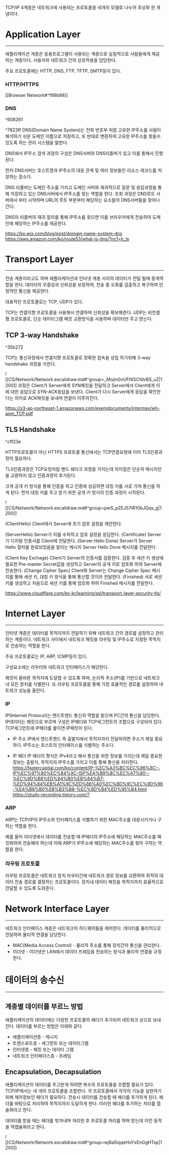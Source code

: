 TCP/IP 4계층은 네트워크에 사용되는 프로토콜을 네개의 모델로 나누어 추상화 한 개념이다.

# Application Layer
---
애플리케이션 게층은 응용프로그램이 사용되는 계층으로 실질적으로 사람들에게 제공하는 계층이다. 사용자와 네트워크 간의 상호작용을 담당한다.

주요 프로토콜에는 HTTP, DNS, FTP, TFTP, SMTP등이 있다.

### HTTP/HTTPS
[[Browser Network#^f89b88]]

### DNS

^608261

^7823ff
DNS(Domain Name System)는 전화 번호부 처럼 고유한 IP주소를 사람이 해석하기 쉬운 도메인 이름으로 저장하고, 또 반대로 변환하여 고유한 IP주소를 찾을수 있도록 하는 관리 시스템을 말한다.

DNS에서 IP주소 검색 과정의 구성은 DNS서버와 DNS리졸버가 있고 이를 통해서 진행된다.

먼저 DNS서버는 호스트명과 IP주소의 대응 관계 및 여러 정보들인 리소스 레코드를 저장하는 장소다.

DNS 리졸버는 도메인 주소를 가지고 도메인 서버와 재귀적으로 질문 및 응답과정을 통해 저장하고 있는 DNS서버에서 IP주소를 찾는 역할을 한다. 
조회 과정은 DNS루트 서버에서 부터 시작하며 URL의 루트 부분부터 해당하는 요소들의 DNS서버들을 찾아나간다.

DNS의 리졸버의 재귀 질의를 통해 IP주소를 찾으면 이를 브라우저에게 전송하여 도메인에 해당하는 IP주소를 제공한다.

https://ko.wix.com/blog/post/domain-name-system-dns
https://aws.amazon.com/ko/route53/what-is-dns/?nc1=h_ls

# Transport Layer
---
전송 계층이라고도 하며 애플리케이션과 인터넷 계층 사이의 데이터가 전달 될때 중계역할을 한다.
데이터의 무결성과 신뢰성을 보장하며, 전송 중 오류를 검출하고 복구하여 안정적인 통신을 제공한다.

대표적인 프로토콜로는 TCP, UDP가 있다.

TCP는 연결지향 프로토콜을 사용해서 연결하며 신뢰성을 확보해준다.
UDP는 비연결형 프로토콜로, 단순 데이터그램 패킷 교환방식을 사용하며 데이터만 주고 받는다.

## TCP 3-way Handshake

^35b272

TCP는 통신과정에서 연결지향 프로토콜로 정확한 접속을 성립 하기위해 3-way handshake 과정을 거친다. 

![[CS/Network/Network.excalidraw.md#^group=_Mojm0vUFf4SCfdvBS_uZ|1200]]
과정은 
Client가 Server에게 SYN패킷을 전달하고
Server에서 Client에게 이에 대한 응답으로 SYN-ACK응답을 보낸다.
Client가 다시 Server에게 응답을 확인한다는 의미로 ACK패킷을 보내며 연결이 이루어진다.

https://s3-ap-northeast-1.amazonaws.com/exemdocuments/intermax/wh-apm_TCP.pdf

## TLS Handshake

^cff23e

HTTP프로토콜이 아닌 HTTPS 프로토콜 통신에서는 TCP연결요청에 이어 TLS인증과정이 필요하다.

TLS인증과정은 TCP요청처럼 핸드 쉐이크 과정을 거치는데 차이점은 단순히 메시지만을 교환하지 않고 인증과정이 추가된다.

크게 공개 키 방식을 통해 인증을 하고 인증에 성공하면 대칭 키를 서로 가져 통신을 하게 된다.
먼저 대칭 키를 주고 받기 위한 공개 키 방식의 인증 과정이 시작된다.

![[CS/Network/Network.excalidraw.md#^group=pwS_pZEJ57tR10bJQqs_g|1200]]

(ClientHello) Client에서 Server에 초기 암호 설정을 제안한다.

(ServerHello) Server가 이를 수락하고 암호 설정을 응답한다.
(Certificate) Server가 디지털 인증서를 Client에 전달한다.
(Server Hello Done) Server가 Server Hello 절차를 완료되었음을 알리는 메시지 Server Hello Done 메시지를 전달한다.

(Client Key Exchage) Client가 Server의 인증서를 검증한다. 검증 후 세션 키 생성에 필요한 Pre-master Secret값을 생성하고 Server의 공개 키로 암호화 하여 Server에 전송한다.
(Change Cipher Spec) Client와 Server는 Change Cipher Spec 메시지를 통해 세션 키, 대칭 키 방식을 통해 통신할 것이라 전달한다.
(Finished) 서로 세션 키를 생성하고 처음으로 세션 키를 통해 암호화 하여 Finished 메시지를 전달한다.

https://www.cloudflare.com/ko-kr/learning/ssl/transport-layer-security-tls/

# Internet Layer
---
인터넷 계층은 데이터를 목적지까지 전달하기 위해 네트워크 간의 경로를 설정하고 관리하는 계층이다.
네트워크 사이에서 네트워크 패킷을 라우팅 및 IP주소로 지정된 목적지로 전송하는 역할을 한다.

주요 프로토콜로는 IP, ARP, ICMP등이 있다.

구성요소에는 라우터와 네트워크 인터페이스가 해당한다.

패킷이 올바른 목적지에 도달할 수 있도록 하며, 논리적 주소(IP)를 기반으로 네트워크 내 모든 장치를 식별한다. 
또 라우팅 프로토콜을 통해 가장 효율적인 경로를 설정하여 네트워크 성능을 올린다.

### IP
IP(Internet Protocol)는 엔드투엔드 통신의 역할을 맡으며 PC간의 통신을 담당한다. 
IP데이터는 패킷으로 부르며 구성은 IP헤더와 TCP세그먼트의 조합으로 구성되어 있다.
TCP세그먼트에 IP헤더를 붙이면 IP패킷이 된다.

- IP 주소
IP에서 엔드투엔드 즉 출발지에서 목적지까지 전달하려면 주소가 제일 중요하다. IP주소는 호스트의 인터페이스를 식별하는 주소다.

- IP 헤더
IP 헤더의 형식은 IPv4라고 해서 통신을 위한 정보를 가지는데 제일 중요한 정보는 출발지, 목적지의 IP주소를 가지고 이를 통해 통신을 처리한다.
https://fastercapital.com/ko/content/IP-%EC%A3%BC%EC%86%8C--IP%EC%97%90%EC%84%9C-ISP%EA%B9%8C%EC%A7%80--%EC%9D%B8%ED%84%B0%EB%84%B7-%ED%94%84%EB%A1%9C%ED%86%A0%EC%BD%9C%EC%9D%98-%EA%B8%B0%EB%B3%B8-%EC%9D%B4%ED%95%B4.html
https://study-recording.tistory.com/7

### ARP
ARP는 TCP/IP의 IP주소와 인터페이스를 식별하기 위한 MAC주소를 대응시키거나 구하는 역할을 한다.

예를 들어 이더넷에서 데이터를 전송할 때 IP헤더의 IP주소에 해당하는 MAC주소를 패킷화하여 전송해야 하는데 이때 ARP가 IP주소에 해당하는 MAC주소를 찾아 구하는 역할을 한다.

### 라우팅 프로토콜
라우팅 프로토콜은 네트워크 장치 라우터간에 네트워크 경로 정보를 교환하여 최적의 데이터 전송 경로를 결정하는 프로토콜이다. 장치내 데이터 패킷을 목적지까지 효율적으로 전달할 수 있도록 도와준다.


# Network Interface Layer
---
네트워크 인터페이스 계층은 네트워크의 하드웨어들을 제어한다.
데이터를 물리적으로 전달하며 물리적 연결을 담당한다.

- MAC(Media Access Control) - 물리적 주소를 통해 장치간의 통신을 관리한다.
- 이더넷 - 이더넷은 LAN에서 데이터 프레임을 전송하는 방식과 물리적 연결을 규정한다.


# 데이터의 송수신
---
## 계층별 데이터를 부르느 방법

애플리케이션의 데이터에는 다양한 프로토콜의 헤더가 추가되어 네트워크 상으로 보내진다.
데이터를 부르는 방법은 아래와 같다.
- 애플리케이션층 - 메시지
- 트랜스포트층 - 세그먼트 또는 데이터그램
- 인터넷층 - 패킷 또는 데이터 그램
- 네트워크 인터페이스층 - 프레임

## Encapsulation, Decapsulation

애플리케이션이 데이터를 주고받게 하려면 복수의 프로토콜을 조합할 필요가 있다. TCP/IP에서는 네 개의 프로토콜을 조합한다.
각 프로토콜에서 각각의 기능을 실현하기 위해 제어정보인 헤더가 필요하다.
전송시 데이터를 전송할 때 헤더를 추가하게 된다. 헤더를 바탕으로 처리하여 목적지까지 도달하게 한다.
이러한 헤더를 추가하는 처리를 캡슐화라고 한다.

데이터를 받을 때는 헤더를 벗겨내며 처리한 후 프로토콜 처리를 하며 받는데 이런 동작을 역캡슐화라고 한다.

![[CS/Network/Network.excalidraw.md#^group=wj8a5iqqeHoYxEnGgHTsp|1200]]